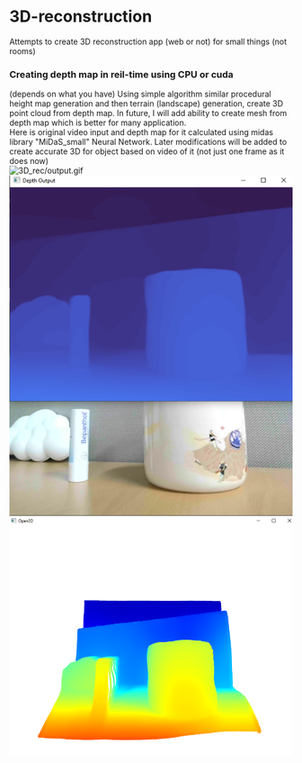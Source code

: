 # 3D-reconstruction
Attempts to create 3D reconstruction app (web or not) for small things (not rooms)

### Creating depth map in reil-time using CPU or cuda 
(depends on what you have)
Using simple algorithm similar procedural height map generation and then terrain 
(landscape) generation, create 3D point cloud from depth map.
In future, I will add ability to create mesh from depth map which is better for many application.
<br>
Here is original video input and depth map for it calculated using midas library "MiDaS_small" Neural Network.
Later modifications will be added to create accurate 3D for object based on video of it (not just one frame as it does now)
<br>
![3D_rec/output.gif](3D_rec/output.gif)
![img_1.png](img_1.png)
![img.png](img.png)
